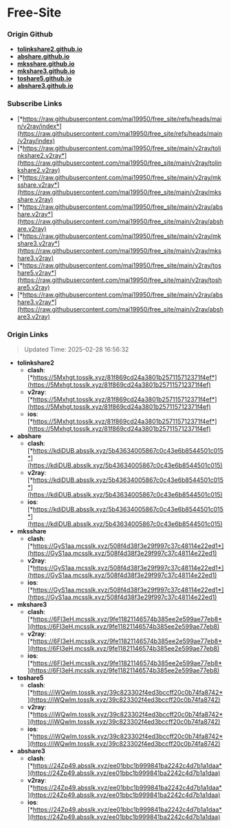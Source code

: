 # Free-Site

### Origin Github

- [**tolinkshare2.github.io**](https://github.com/tolinkshare2/tolinkshare2.github.io)
- [**abshare.github.io**](https://github.com/abshare/abshare.github.io)
- [**mksshare.github.io**](https://github.com/mksshare/mksshare.github.io)
- [**mkshare3.github.io**](https://github.com/mkshare3/mkshare3.github.io)
- [**toshare5.github.io**](https://github.com/toshare5/toshare5.github.io)
- [**abshare3.github.io**](https://github.com/abshare3/abshare3.github.io)

### Subscribe Links

- [*https://raw.githubusercontent.com/mai19950/free_site/refs/heads/main/v2ray/index*](https://raw.githubusercontent.com/mai19950/free_site/refs/heads/main/v2ray/index)
- [*https://raw.githubusercontent.com/mai19950/free_site/main/v2ray/tolinkshare2.v2ray*](https://raw.githubusercontent.com/mai19950/free_site/main/v2ray/tolinkshare2.v2ray)
- [*https://raw.githubusercontent.com/mai19950/free_site/main/v2ray/mksshare.v2ray*](https://raw.githubusercontent.com/mai19950/free_site/main/v2ray/mksshare.v2ray)
- [*https://raw.githubusercontent.com/mai19950/free_site/main/v2ray/abshare.v2ray*](https://raw.githubusercontent.com/mai19950/free_site/main/v2ray/abshare.v2ray)
- [*https://raw.githubusercontent.com/mai19950/free_site/main/v2ray/mkshare3.v2ray*](https://raw.githubusercontent.com/mai19950/free_site/main/v2ray/mkshare3.v2ray)
- [*https://raw.githubusercontent.com/mai19950/free_site/main/v2ray/toshare5.v2ray*](https://raw.githubusercontent.com/mai19950/free_site/main/v2ray/toshare5.v2ray)
- [*https://raw.githubusercontent.com/mai19950/free_site/main/v2ray/abshare3.v2ray*](https://raw.githubusercontent.com/mai19950/free_site/main/v2ray/abshare3.v2ray)

### Origin Links

> Updated Time: 2025-02-28 16:56:32

- **tolinkshare2**
  - **clash**: [*https://5Mxhgt.tosslk.xyz/81f869cd24a3801b257115712371f4ef*](https://5Mxhgt.tosslk.xyz/81f869cd24a3801b257115712371f4ef)
  - **v2ray**: [*https://5Mxhgt.tosslk.xyz/81f869cd24a3801b257115712371f4ef*](https://5Mxhgt.tosslk.xyz/81f869cd24a3801b257115712371f4ef)
  - **ios**: [*https://5Mxhgt.tosslk.xyz/81f869cd24a3801b257115712371f4ef*](https://5Mxhgt.tosslk.xyz/81f869cd24a3801b257115712371f4ef)
- **abshare**
  - **clash**: [*https://kdiDUB.absslk.xyz/5b43634005867c0c43e6b8544501c015*](https://kdiDUB.absslk.xyz/5b43634005867c0c43e6b8544501c015)
  - **v2ray**: [*https://kdiDUB.absslk.xyz/5b43634005867c0c43e6b8544501c015*](https://kdiDUB.absslk.xyz/5b43634005867c0c43e6b8544501c015)
  - **ios**: [*https://kdiDUB.absslk.xyz/5b43634005867c0c43e6b8544501c015*](https://kdiDUB.absslk.xyz/5b43634005867c0c43e6b8544501c015)
- **mksshare**
  - **clash**: [*https://GyS1aa.mcsslk.xyz/508f4d38f3e29f997c37c48114e22ed1*](https://GyS1aa.mcsslk.xyz/508f4d38f3e29f997c37c48114e22ed1)
  - **v2ray**: [*https://GyS1aa.mcsslk.xyz/508f4d38f3e29f997c37c48114e22ed1*](https://GyS1aa.mcsslk.xyz/508f4d38f3e29f997c37c48114e22ed1)
  - **ios**: [*https://GyS1aa.mcsslk.xyz/508f4d38f3e29f997c37c48114e22ed1*](https://GyS1aa.mcsslk.xyz/508f4d38f3e29f997c37c48114e22ed1)
- **mkshare3**
  - **clash**: [*https://6FI3eH.mcsslk.xyz/9fe11821146574b385ee2e599ae77eb8*](https://6FI3eH.mcsslk.xyz/9fe11821146574b385ee2e599ae77eb8)
  - **v2ray**: [*https://6FI3eH.mcsslk.xyz/9fe11821146574b385ee2e599ae77eb8*](https://6FI3eH.mcsslk.xyz/9fe11821146574b385ee2e599ae77eb8)
  - **ios**: [*https://6FI3eH.mcsslk.xyz/9fe11821146574b385ee2e599ae77eb8*](https://6FI3eH.mcsslk.xyz/9fe11821146574b385ee2e599ae77eb8)
- **toshare5**
  - **clash**: [*https://iWQwlm.tosslk.xyz/39c823302f4ed3bccff20c0b74fa8742*](https://iWQwlm.tosslk.xyz/39c823302f4ed3bccff20c0b74fa8742)
  - **v2ray**: [*https://iWQwlm.tosslk.xyz/39c823302f4ed3bccff20c0b74fa8742*](https://iWQwlm.tosslk.xyz/39c823302f4ed3bccff20c0b74fa8742)
  - **ios**: [*https://iWQwlm.tosslk.xyz/39c823302f4ed3bccff20c0b74fa8742*](https://iWQwlm.tosslk.xyz/39c823302f4ed3bccff20c0b74fa8742)
- **abshare3**
  - **clash**: [*https://24Zp49.absslk.xyz/ee01bbc1b999841ba2242c4d7b1a1daa*](https://24Zp49.absslk.xyz/ee01bbc1b999841ba2242c4d7b1a1daa)
  - **v2ray**: [*https://24Zp49.absslk.xyz/ee01bbc1b999841ba2242c4d7b1a1daa*](https://24Zp49.absslk.xyz/ee01bbc1b999841ba2242c4d7b1a1daa)
  - **ios**: [*https://24Zp49.absslk.xyz/ee01bbc1b999841ba2242c4d7b1a1daa*](https://24Zp49.absslk.xyz/ee01bbc1b999841ba2242c4d7b1a1daa)
